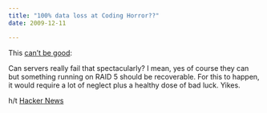 ```yaml
---
title: "100% data loss at Coding Horror??"
date: 2009-12-11

---
```


This [can’t be good](http://74.125.93.132/search?q=cache:9VA3eSPrlvkJ:www.codinghorror.com/+coding+horror&amp;cd=1&amp;hl=en&amp;ct=clnk&amp;gl=us):

Can servers really fail that spectacularly? I mean, yes of course they can but something running on RAID 5 should be recoverable. For this to happen, it would require a lot of neglect plus a healthy dose of bad luck. Yikes.

h/t [Hacker News](http://news.ycombinator.com/item?id=990323)
